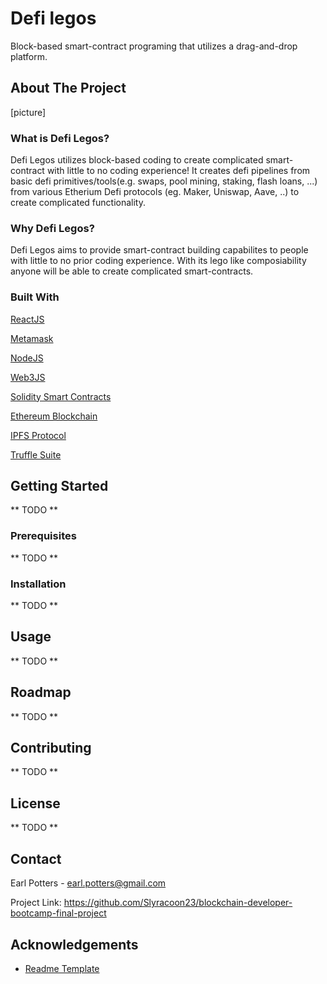 # Defi legos
Block-based smart-contract programing that utilizes a drag-and-drop platform. 

## About The Project
[picture]
### What is Defi Legos?
Defi Legos utilizes block-based coding to create complicated smart-contract with little to no coding experience! It creates defi pipelines from basic defi primitives/tools(e.g. swaps, pool mining, staking, flash loans, ...) from various Etherium Defi protocols (eg. Maker, Uniswap, Aave, ..) to create complicated functionality.

### Why Defi Legos?
Defi Legos aims to provide smart-contract building capabilites to people with little to no prior coding experience. With its lego like composiability anyone will be able to create complicated smart-contracts. 

### Built With

[ReactJS](https://reactjs.org/)

[Metamask](https://metamask.io/)

[NodeJS](https://nodejs.org/)

[Web3JS](https://web3js.readthedocs.io/)

[Solidity Smart Contracts](https://docs.soliditylang.org/)

[Ethereum Blockchain](https://ethereum.org/)

[IPFS Protocol](https://www.ipfs.com/)

[Truffle Suite](https://www.trufflesuite.com/)


## Getting Started
** TODO **
### Prerequisites
**  TODO **
### Installation
** TODO **

## Usage
** TODO **

## Roadmap
** TODO **
## Contributing

** TODO **

## License
** TODO **

## Contact
Earl Potters - earl.potters@gmail.com 

Project Link: https://github.com/Slyracoon23/blockchain-developer-bootcamp-final-project
## Acknowledgements
* [Readme Template](https://github.com/othneildrew/Best-README-Template)




